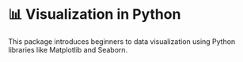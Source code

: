 # 📊 Visualization in Python

This package introduces beginners to data visualization using Python libraries like Matplotlib and Seaborn.
